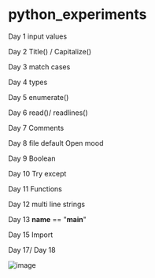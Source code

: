 # python_experiments
Day 1
input values

Day 2
Title() / Capitalize()

Day 3
match cases

Day 4
types

Day 5
enumerate()

Day 6
read()/ readlines()

Day 7
Comments

Day 8
file default Open mood

Day 9
Boolean

Day 10
Try except

Day 11
Functions

Day 12
multi line strings

Day 13
__name__ == "__main__"

Day 15
Import

Day 17/ Day 18

![image](https://github.com/hashinil/python_experiments/assets/33922245/d2114381-eaf7-400c-aaa0-7854b740c35f)
